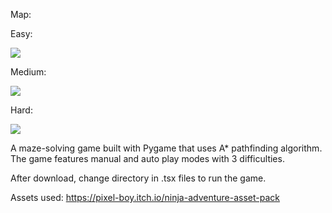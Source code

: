 Map: 

Easy: 

![](https://github.com/Portal-Maze-using-A-/easy.gif)

Medium: 

![](https://github.com/Portal-Maze-using-A-/medium.gif)

Hard: 

![](https://github.com/Portal-Maze-using-A-/hard.gif)

A maze-solving game built with Pygame that uses A* pathfinding algorithm. The game features manual and auto play modes with 3 difficulties.

After download, change directory in .tsx files to run the game.

Assets used: https://pixel-boy.itch.io/ninja-adventure-asset-pack
